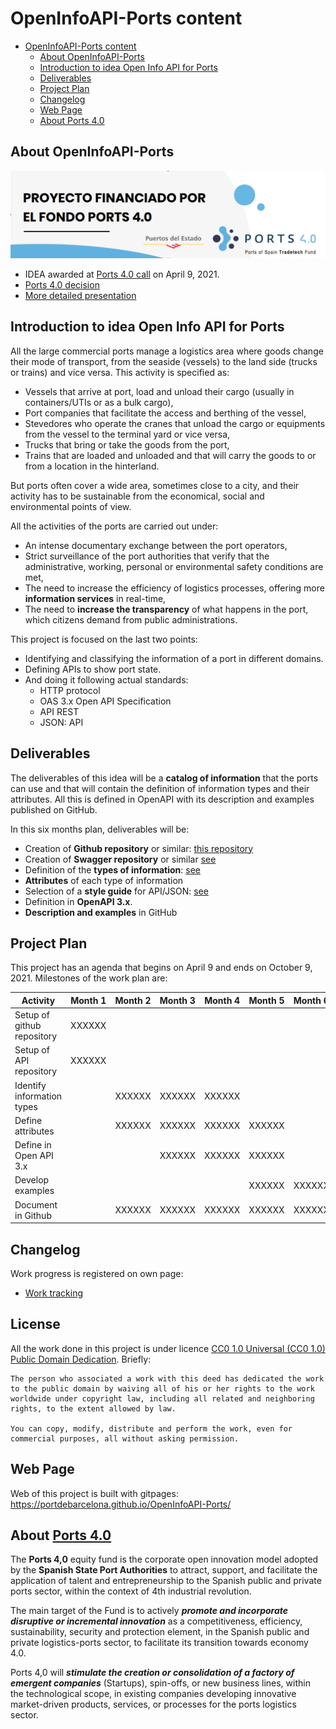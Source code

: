 # OpenInfoAPI-Ports content
- [OpenInfoAPI-Ports content](#openinfoapi-ports-content)
  - [About OpenInfoAPI-Ports](#about-openinfoapi-ports)
  - [Introduction to idea Open Info API for Ports](#introduction-to-idea-open-info-api-for-ports)
  - [Deliverables](#deliverables)
  - [Project Plan](#project-plan)
  - [Changelog](#changelog)
  - [Web Page](#web-page)
  - [About Ports 4.0](#about-ports-40)
    
## About OpenInfoAPI-Ports
![.](https://github.com/portdebarcelona/OpenInfoAPI-Ports/blob/develop/docs/images/banner.png?raw=true)
- IDEA awarded at [Ports 4.0 call](https://ports40.es/static/program_idea) on April 9, 2021.
- [Ports 4.0 decision](docs/annexes/IDEAS-RESOLUCION-PROVISIONAL-CONCESION-DE-AYUDAS_signed.pdf)
- [More detailed presentation](docs/Presentation.md)

## Introduction to idea Open Info API for Ports
All the large commercial ports manage a logistics area where goods change their mode of transport, from the seaside (vessels) to the land side (trucks or trains) and vice versa. This activity is specified as:
- Vessels that arrive at port, load and unload their cargo (usually in containers/UTIs or as a bulk cargo),
- Port companies that facilitate the access and berthing of the vessel,
- Stevedores who operate the cranes that unload the cargo or equipments from the vessel to the terminal yard or vice versa,
- Trucks that bring or take the goods from the port,
- Trains that are loaded and unloaded and that will carry the goods to or from a location in the hinterland.

But ports often cover a wide area, sometimes close to a city, and their activity has to be sustainable from the economical, social and environmental points of view.

All the activities of the ports are carried out under:
- An intense documentary exchange between the port operators,
- Strict surveillance of the port authorities that verify that the administrative, working, personal or environmental safety conditions are met,
- The need to increase the efficiency of logistics processes, offering more **information services** in real-time,
- The need to **increase the transparency** of what happens in the port, which citizens demand from public administrations.

This project is focused on the last two points:
- Identifying and classifying the information of a port in different domains.
- Defining APIs to show port state.
- And doing it following actual standards:
  - HTTP protocol
  - OAS 3.x Open API Specification
  - API REST
  - JSON: API

## Deliverables

The deliverables of this idea will be a **catalog of information** that the ports can use and that will contain the definition of information types and their attributes. All this is defined in OpenAPI with its description and examples published on GitHub.

In this six months plan, deliverables will be:

- Creation of **Github repository** or similar: [this repository](https://github.com/org/portdebarcelona/InfoOpenAPI-Ports)
- Creation of **Swagger repository** or similar [see](https://app.swaggerhub.com/apis/openinfoapiports/oiap)
- Definition of the **types of information**: [see](docs/CatalogIntroduction.md)
- **Attributes** of each type of information
- Selection of a **style guide** for API/JSON: [see](docs/OASdefinitionsBestPractices.md)
- Definition in **OpenAPI 3.x**.
- **Description and examples** in GitHub


## Project Plan
This project has an agenda that begins on April 9 and ends on October 9, 2021. Milestones of the work plan are:

| Activity                   | Month 1 | Month 2 | Month 3 | Month 4 | Month 5 | Month 6 |
| -------------------------- | ------- | ------- | ------- | ------- | ------- | ------- |
| Setup of github repository | XXXXXX  |         |         |         |         |         |
| Setup of API repository    | XXXXXX  |         |         |         |         |         |
| Identify information types |         | XXXXXX  | XXXXXX  | XXXXXX  |         |         |
| Define attributes          |         | XXXXXX  | XXXXXX  | XXXXXX  | XXXXXX  |         |
| Define in Open API 3.x     |         |         | XXXXXX  | XXXXXX  | XXXXXX  |         |
| Develop examples           |         |         |         |         | XXXXXX  | XXXXXX  |
| Document in Github         |         | XXXXXX  | XXXXXX  | XXXXXX  | XXXXXX  | XXXXXX  |

## Changelog
Work progress is registered on own page:
- [Work tracking](docs/changelog.md)

## License

All the work done in this project is under licence [CC0 1.0 Universal (CC0 1.0) Public Domain Dedication](https://creativecommons.org/publicdomain/zero/1.0/deed.en). Briefly:

```
The person who associated a work with this deed has dedicated the work to the public domain by waiving all of his or her rights to the work worldwide under copyright law, including all related and neighboring rights, to the extent allowed by law.

You can copy, modify, distribute and perform the work, even for commercial purposes, all without asking permission.
```


## Web Page
Web of this project is built with gitpages: https://portdebarcelona.github.io/OpenInfoAPI-Ports/

## About [Ports 4.0](https://ports40.es/static/ports_40)

The **Ports 4,0** equity fund is the corporate open innovation model adopted by the **Spanish State Port Authorities** to attract, support, and facilitate the application of talent and entrepreneurship to the Spanish public and private ports sector, within the context of 4th industrial revolution.

The main target of the Fund is to actively ***promote and incorporate disruptive or incremental innovation*** as a competitiveness, efficiency, sustainability, security and protection element, in the Spanish public and private logistics-ports sector, to facilitate its transition towards economy 4.0.

Ports 4,0 will ***stimulate the creation or consolidation of a factory of emergent companies*** (Startups), spin-offs, or new business lines, within the technological scope, in existing companies developing innovative market-driven products, services, or processes for the ports logistics sector.
